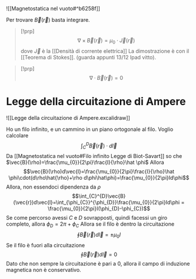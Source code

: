![[Magnetostatica nel vuoto#^b6258f]]

Per trovare $\vec{B}(\vec{r})$ basta integrare.

>[!prp]
>$$\nabla\times \vec{B}(\vec{r})=\mu_{0}\cdot\vec{J}(\vec{r})$$
>dove $\vec{J}$ è la [[Densità di corrente elettrica]]
>La dimostrazione è con il [[Teorema di Stokes]]. (guarda appunti 13/12 Ipad vitto).

>[!prp]
>$$\nabla\cdot \vec{B}(\vec{r})=0$$
>
# Legge della circuitazione di Ampere

![[Legge della circuitazione di Ampere.excalidraw]]

Ho un filo infinito, e un cammino in un piano ortogonale al filo.
Voglio calcolare
$$\int_{C}^{D}\vec{B}(\vec{r})\cdot d\vec{l}$$
Da [[Magnetostatica nel vuoto#Filo infinito Legge di Biot-Savart]] so che $\vec{B}(\rho)=\frac{\mu_{0}}{2\pi}\frac{I}{\rho}\hat \phi$
Allora $$\vec{B}(\rho)d\vec{l}=\frac{\mu_{0}}{2\pi}\frac{I}{\rho}\hat \phi\cdot(d\rho\hat{\rho}+\rho d\phi\hat\phi)=\frac{\mu_{0}}{2\pi}Id\phi$$
Allora, non essendoci dipendenza da $\rho$
$$\int_{C}^{D}\vec{B}(\vec{r})d\vec{l}=\int_{\phi_{C}}^{\phi_{D}}\frac{\mu_{0}}{2\pi}Id\phi = \frac{\mu_{0}}{2\pi}I(\phi_{D}-\phi_{C})$$
Se come percorso avessi $C$ e $D$ sovrapposti, quindi facessi un giro completo, allora $\phi_{D} =2\pi+\phi_{C}$
Allora se il filo è dentro la circuitazione 
$$\oint \vec{B}(\vec{r})d\vec{l}=\pm\mu_{0}I$$
Se il filo è fuori alla circuitazione
$$\oint \vec{B}(\vec{r})d\vec{l}=0$$
Dato che non sempre la circuitazione è pari a 0, allora il campo di induzione magnetica non è conservativo.
